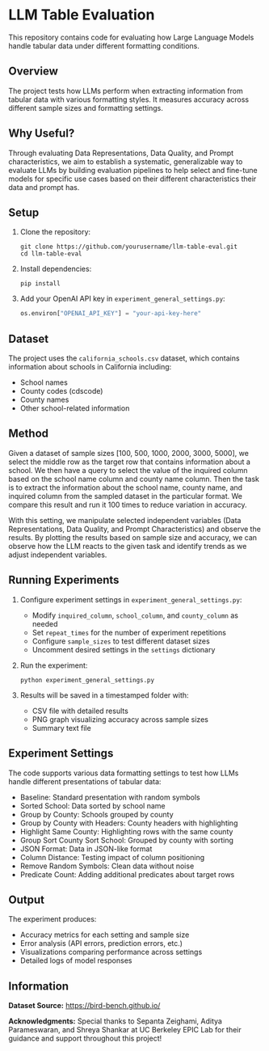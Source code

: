 # LLM Table Evaluation

This repository contains code for evaluating how Large Language Models handle tabular data under different formatting conditions.

## Overview

The project tests how LLMs perform when extracting information from tabular data with various formatting styles. It measures accuracy across different sample sizes and formatting settings.

## Why Useful?

Through evaluating Data Representations, Data Quality, and Prompt characteristics, we aim to establish a systematic, generalizable way to evaluate LLMs by building evaluation pipelines to help select and fine-tune models for specific use cases based on their different characteristics their data and prompt has.

## Setup

1. Clone the repository:
   ```
   git clone https://github.com/yourusername/llm-table-eval.git
   cd llm-table-eval
   ```

2. Install dependencies:
   ```
   pip install
   ```

3. Add your OpenAI API key in `experiment_general_settings.py`:
   ```python
   os.environ["OPENAI_API_KEY"] = "your-api-key-here"
   ```

## Dataset

The project uses the `california_schools.csv` dataset, which contains information about schools in California including:
- School names
- County codes (cdscode)
- County names
- Other school-related information

## Method

Given a dataset of sample sizes [100, 500, 1000, 2000, 3000, 5000], we select the middle row as the target row that contains information about a school. We then have a query to select the value of the inquired column based on the school name column and county name column. Then the task is to extract the information about the school name, county name, and inquired column from the sampled dataset in the particular format. We compare this result and run it 100 times to reduce variation in accuracy.

With this setting, we manipulate selected independent variables (Data Representations, Data Quality, and Prompt Characteristics) and observe the results. By plotting the results based on sample size and accuracy, we can observe how the LLM reacts to the given task and identify trends as we adjust independent variables.

## Running Experiments

1. Configure experiment settings in `experiment_general_settings.py`:
   - Modify `inquired_column`, `school_column`, and `county_column` as needed
   - Set `repeat_times` for the number of experiment repetitions
   - Configure `sample_sizes` to test different dataset sizes
   - Uncomment desired settings in the `settings` dictionary

2. Run the experiment:
   ```
   python experiment_general_settings.py
   ```

3. Results will be saved in a timestamped folder with:
   - CSV file with detailed results
   - PNG graph visualizing accuracy across sample sizes
   - Summary text file

## Experiment Settings

The code supports various data formatting settings to test how LLMs handle different presentations of tabular data:

- Baseline: Standard presentation with random symbols
- Sorted School: Data sorted by school name
- Group by County: Schools grouped by county
- Group by County with Headers: County headers with highlighting
- Highlight Same County: Highlighting rows with the same county
- Group Sort County Sort School: Grouped by county with sorting
- JSON Format: Data in JSON-like format
- Column Distance: Testing impact of column positioning
- Remove Random Symbols: Clean data without noise
- Predicate Count: Adding additional predicates about target rows

## Output

The experiment produces:
- Accuracy metrics for each setting and sample size
- Error analysis (API errors, prediction errors, etc.)
- Visualizations comparing performance across settings
- Detailed logs of model responses

## Information

**Dataset Source:** https://bird-bench.github.io/

**Acknowledgments:** Special thanks to Sepanta Zeighami, Aditya Parameswaran, and Shreya Shankar at UC Berkeley EPIC Lab for their guidance and support throughout this project!